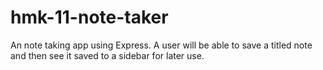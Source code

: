 # hmk-11-note-taker
An note taking app using Express. A user will be able to save a titled note and then see it saved to a sidebar for later use.
